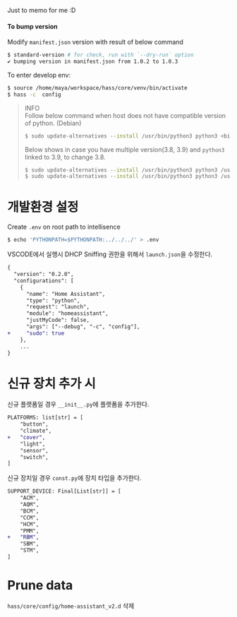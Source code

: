 Just to memo for me :D


#### To bump version

Modify `manifest.json` version with result of below command

```bash
$ standard-version # for check, run with `--dry-run` option
✔ bumping version in manifest.json from 1.0.2 to 1.0.3
```

To enter develop env:
```bash
$ source /home/maya/workspace/hass/core/venv/bin/activate
$ hass -c  config
```

> INFO  
> Follow below command when host does not have compatible version of python. (Debian)
> ```bash
> $ sudo update-alternatives --install /usr/bin/python3 python3 <binary: path> <int: priority>
> ```
>
> Below shows in case you have multiple version(3.8, 3.9) and `python3` linked to 3.9, to change 3.8.
> ```bash
> $ sudo update-alternatives --install /usr/bin/python3 python3 /usr/bin/python3.8 3
> $ sudo update-alternatives --install /usr/bin/python3 python3 /usr/bin/python3.10 2
> ```

# 개발환경 설정
Create `.env` on root path to intellisence
```bash
$ echo 'PYTHONPATH=$PYTHONPATH:../../../' > .env
```

VSCODE에서 실행시 DHCP Sniffing 권한을 위해서 `launch.json`을 수정한다.
```diff
{
  "version": "0.2.0",
  "configurations": [
    {
      "name": "Home Assistant",
      "type": "python",
      "request": "launch",
      "module": "homeassistant",
      "justMyCode": false,
      "args": ["--debug", "-c", "config"],
+     "sudo": true
    },
    ...
}
```

# 신규 장치 추가 시
신규 플랫폼일 경우 `__init__.py`에 플랫폼을 추가한다.

```diff
PLATFORMS: list[str] = [
    "button",
    "climate",
+   "cover",
    "light",
    "sensor",
    "switch",
]
```


신규 장치일 경우 `const.py`에 장치 타입을 추가한다.

```diff
SUPPORT_DEVICE: Final[List[str]] = [
    "ACM",
    "AQM",
    "BCM",
    "CCM",
    "HCM",
    "PMM",
+   "RBM",
    "SBM",
    "STM",
]
```

# Prune data

`hass/core/config/home-assistant_v2.d` 삭제